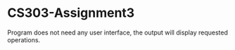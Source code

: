 # CS303-Assignment3

Program does not need any user interface, the output will display requested operations. 